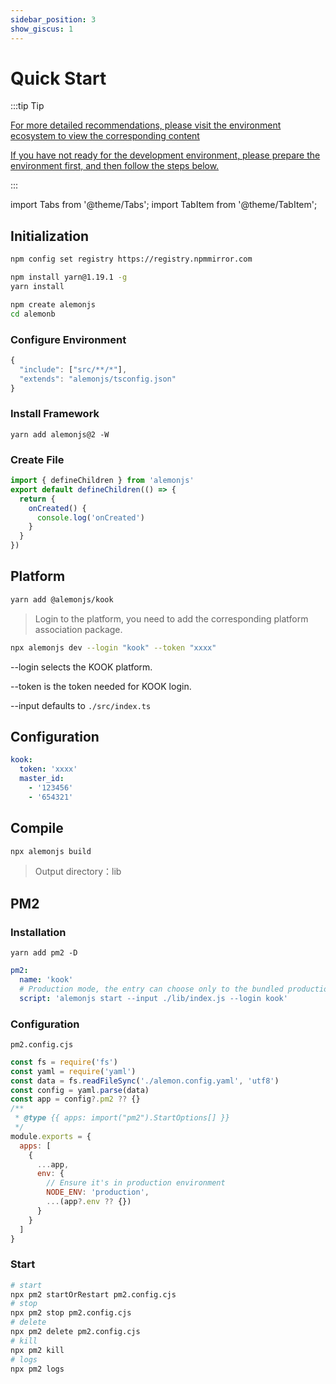 ```yaml
---
sidebar_position: 3
show_giscus: 1
---
```


# Quick Start

:::tip Tip

[For more detailed recommendations, please visit the environment ecosystem to view the corresponding content](/docs/intro)

[If you have not ready for the development environment, please prepare the environment first, and then follow the steps below.](/docs/environment)

:::

import Tabs from '@theme/Tabs';
import TabItem from '@theme/TabItem';

## Initialization

```sh title="Switch mirror, can be ignored if already be OK"
npm config set registry https://registry.npmmirror.com
```

```sh title="Use yarn in the project"
npm install yarn@1.19.1 -g
yarn install
```

<Tabs>
  <TabItem value="start-a" label="Quick Start" default>

```sh title="Create a new project with the template"
npm create alemonjs
cd alemonb
```

  </TabItem>

  <TabItem value="start-b" label="Restart" default>

### Configure Environment

```ts title="./tsconfig.json"
{
  "include": ["src/**/*"],
  "extends": "alemonjs/tsconfig.json"
}
```

### Install Framework

```shell title="add"
yarn add alemonjs@2 -W
```

### Create File

```ts title="./src/index.ts"
import { defineChildren } from 'alemonjs'
export default defineChildren(() => {
  return {
    onCreated() {
      console.log('onCreated')
    }
  }
})
```

## Platform

```sh tiitle="Install kook"
yarn add @alemonjs/kook
```

> Login to the platform, you need to add the corresponding platform association package.

  </TabItem>
</Tabs>

```sh title="Development mode start"
npx alemonjs dev --login "kook" --token "xxxx"
```

--login selects the KOOK platform.

--token is the token needed for KOOK login.

--input defaults to `./src/index.ts`

## Configuration

```yaml title="lemon.config.yaml"
kook:
  token: 'xxxx'
  master_id:
    - '123456'
    - '654321'
```

## Compile

```sh titile="Run build"
npx alemonjs build
```

> Output directory：lib

## PM2

### Installation

```shell
yarn add pm2 -D
```

```yaml title="alemon.config.yaml"
pm2:
  name: 'kook'
  # Production mode, the entry can choose only to the bundled production file
  script: 'alemonjs start --input ./lib/index.js --login kook'
```

### Configuration

`pm2.config.cjs`

```js title="pm2.config.cjs"
const fs = require('fs')
const yaml = require('yaml')
const data = fs.readFileSync('./alemon.config.yaml', 'utf8')
const config = yaml.parse(data)
const app = config?.pm2 ?? {}
/**
 * @type {{ apps: import("pm2").StartOptions[] }}
 */
module.exports = {
  apps: [
    {
      ...app,
      env: {
        // Ensure it's in production environment
        NODE_ENV: 'production',
        ...(app?.env ?? {})
      }
    }
  ]
}
```

### Start

```sh
# start
npx pm2 startOrRestart pm2.config.cjs
# stop
npx pm2 stop pm2.config.cjs
# delete
npx pm2 delete pm2.config.cjs
# kill
npx pm2 kill
# logs
npx pm2 logs
```
